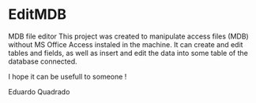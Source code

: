 # EditMDB
MDB file editor
This project was created to manipulate access files (MDB) without MS Office Access instaled in the machine. 
It can create and edit tables and fields, as well as insert and edit the data into some table of the database connected.

I hope it can be usefull to someone !

Eduardo Quadrado
